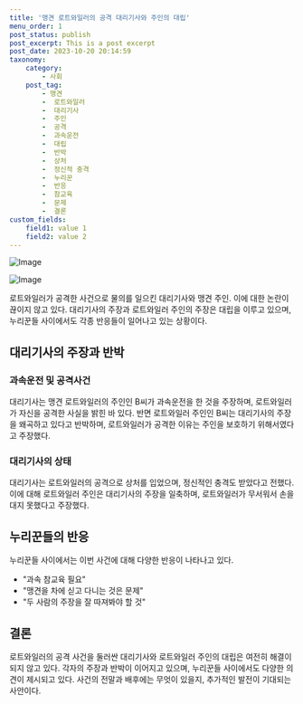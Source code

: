 ```yaml
---
title: '맹견 로트와일러의 공격 대리기사와 주인의 대립'
menu_order: 1
post_status: publish
post_excerpt: This is a post excerpt
post_date: 2023-10-20 20:14:59
taxonomy:
    category:
        - 사회
    post_tag:
        - 맹견
        -  로트와일러
        -  대리기사
        -  주인
        -  공격
        -  과속운전
        -  대립
        -  반박
        -  상처
        -  정신적 충격
        -  누리꾼
        -  반응
        -  참교육
        -  문제
        -  결론
custom_fields:
    field1: value 1
    field2: value 2
---
```


![Image](https://imgnews.pstatic.net/image/008/2024/02/07/0004996215_001_20240207112604802.jpg?type=w647)

![Image](https://imgnews.pstatic.net/image/008/2024/02/07/0004996215_002_20240207112604852.jpg?type=w647)


로트와일러가 공격한 사건으로 물의를 일으킨 대리기사와 맹견 주인. 이에 대한 논란이 끊이지 않고 있다. 대리기사의 주장과 로트와일러 주인의 주장은 대립을 이루고 있으며, 누리꾼들 사이에서도 각종 반응들이 일어나고 있는 상황이다.

## 대리기사의 주장과 반박

### 과속운전 및 공격사건

대리기사는 맹견 로트와일러의 주인인 B씨가 과속운전을 한 것을 주장하며, 로트와일러가 자신을 공격한 사실을 밝힌 바 있다. 반면 로트와일러 주인인 B씨는 대리기사의 주장을 왜곡하고 있다고 반박하며, 로트와일러가 공격한 이유는 주인을 보호하기 위해서였다고 주장했다.

### 대리기사의 상태

대리기사는 로트와일러의 공격으로 상처를 입었으며, 정신적인 충격도 받았다고 전했다. 이에 대해 로트와일러 주인은 대리기사의 주장을 일축하며, 로트와일러가 무서워서 손을 대지 못했다고 주장했다.

## 누리꾼들의 반응

누리꾼들 사이에서는 이번 사건에 대해 다양한 반응이 나타나고 있다.

- "과속 참교육 필요"
- "맹견을 차에 싣고 다니는 것은 문제"
- "두 사람의 주장을 잘 따져봐야 할 것"

## 결론

로트와일러의 공격 사건을 둘러싼 대리기사와 로트와일러 주인의 대립은 여전히 해결이 되지 않고 있다. 각자의 주장과 반박이 이어지고 있으며, 누리꾼들 사이에서도 다양한 의견이 제시되고 있다. 사건의 전말과 배후에는 무엇이 있을지, 추가적인 발전이 기대되는 사안이다.
